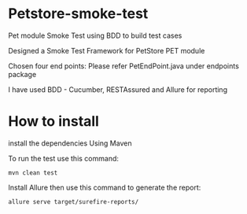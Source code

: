# Petstore-smoke-test

Pet module Smoke Test using BDD to build test cases

Designed a Smoke Test Framework for PetStore PET module 

Chosen four end points: Please refer PetEndPoint.java under endpoints package

I have used BDD - Cucumber, RESTAssured and Allure for reporting


# How to install  

install the dependencies Using Maven  

To run the test use this command:

    mvn clean test


Install Allure then use this command to generate the report:

    allure serve target/surefire-reports/


